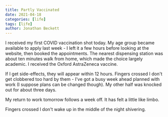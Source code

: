 ```yaml
---
title: Partly Vaccinated
date: 2021-04-18
categories: [life]
tags: [life]
author: Jonathan Beckett
---
```


I received my first COVID vaccination shot today. My age group became available to apply last week - I left it a few hours before looking at the website, then booked the appointments. The nearest dispensing station was about ten minutes walk from home, which made the choice largely academic. I received the Oxford AstraZeneca vaccine.

If I get side-effects, they will appear within 12 hours. Fingers crossed I don't get clobbered too hard by them - I've got a busy week ahead planned with work (I suppose plans can be changed though). My other half was knocked out for about three days.

My return to work tomorrow follows a week off. It has felt a little like limbo.

Fingers crossed I don't wake up in the middle of the night shivering.